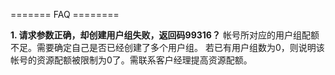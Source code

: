 

\======= FAQ ========

**1. 请求参数正确，却创建用户组失败，返回码99316？** 帐号所对应的用户组配额不足。需要确定自己是否已经创建了多个用户组。
若已有用户组数为0，则说明该帐号的资源配额被限制为0了。需联系客户经理提高资源配额。
